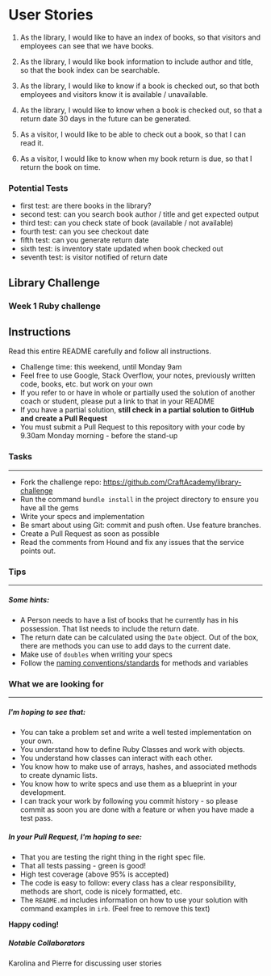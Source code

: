 # User Stories


1. As the library, I would like to have an index of books, so that visitors and employees can see that we have books. 

2. As the library, I would like book information to include author and title, so that the book index can be searchable. 

3. As the library, I would like to know if a book is checked out, so that both employees and visitors know it is available / unavailable. 

4. As the library, I would like to know when a book is checked out, so that a return date 30 days in the future can be generated.

5. As a visitor, I would like to be able to check out a book, so that I can read it. 

6. As a visitor, I would like to know when my book return is due, so that I return the book on time.



### Potential Tests

- first test: are there books in the library?
- second test: can you search book author / title and get expected output
- third test: can you check state of book (available / not available)
- fourth test: can you see checkout date
- fifth test: can you generate return date
- sixth test: is inventory state updated when book checked out
- seventh test: is visitor notified of return date



## Library Challenge
### Week 1 Ruby challenge

Instructions
-------
Read this entire README carefully and follow all instructions.

* Challenge time: this weekend, until Monday 9am
* Feel free to use Google, Stack Overflow, your notes, previously written code, books, etc. but work on your own
* If you refer to or have in whole or partially used the solution of another coach or student, please put a link to that in your README
* If you have a partial solution, **still check in a partial solution to GitHub and create a Pull Request**
* You must submit a Pull Request to this repository with your code by 9.30am Monday morning - before the stand-up


### Tasks
----

* Fork the challenge repo: https://github.com/CraftAcademy/library-challenge
* Run the command `bundle install` in the project directory to ensure you have all the gems
* Write your specs and implementation
* Be smart about using Git: commit and push often. Use feature branches.
* Create a Pull Request as soon as possible
* Read the comments from Hound and fix any issues that the service points out.

### Tips
----

##### Some hints:
  * A Person needs to have a list of books that he currently has in his possession. That list needs to include the return date.
  * The return date can be calculated using the `Date` object. Out of the box, there are methods you can use to add days to the current date.
  * Make use of `doubles` when writing your specs
  * Follow the [naming conventions/standards](https://craftacademy.gitbooks.io/coding-as-a-craft/content/extras/naming_standards.html) for methods and variables

### What we are looking for
----
##### I'm hoping to see that:
* You can take a problem set and write a well tested implementation on your own.
* You understand how to define Ruby Classes and work with objects.
* You understand how classes can interact with each other.
* You know how to make use of arrays, hashes, and associated methods to create dynamic lists.
* You know how to write specs and use them as a blueprint in your development.
* I can track your work by following you commit history - so please commit as soon you are done with a feature or when you have made a test pass.

##### In your Pull Request, I'm hoping to see:
* That you are testing the right thing in the right spec file.
* That all tests passing - green is good!
* High test coverage (above 95% is accepted)
* The code is easy to follow: every class has a clear responsibility, methods are short, code is nicely formatted, etc.
* The `README.md` includes information on how to use your solution with command examples in `irb`. (Feel free to remove this text)


**Happy coding!**


##### Notable Collaborators

Karolina and Pierre for discussing user stories